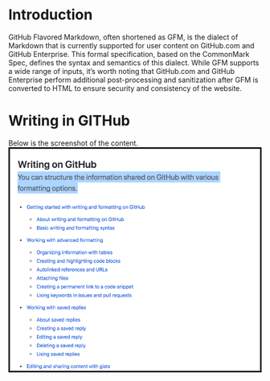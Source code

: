 # Introduction
GitHub Flavored Markdown, often shortened as GFM, is the dialect of Markdown that is currently supported for user content on GitHub.com and GitHub Enterprise.
This formal specification, based on the CommonMark Spec, defines the syntax and semantics of this dialect.
While GFM supports a wide range of inputs, it’s worth noting that GitHub.com and GitHub Enterprise perform additional post-processing and sanitization after GFM is converted to HTML to ensure security and consistency of the website.

# Writing in GITHub
Below is the screenshot of the content. 
![Image](Writing_in_Git.png)

